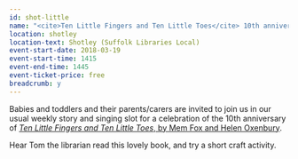 ```yaml
---
id: shot-little
name: "<cite>Ten Little Fingers and Ten Little Toes</cite> 10th anniversary storytime"
location: shotley
location-text: Shotley (Suffolk Libraries Local)
event-start-date: 2018-03-19
event-start-time: 1415
event-end-time: 1445
event-ticket-price: free
breadcrumb: y
---
```


Babies and toddlers and their parents/carers are invited to join us in our usual weekly story and singing slot for a celebration of the 10th anniversary of [<cite>Ten Little Fingers and Ten Little Toes</cite>, by Mem Fox and Helen Oxenbury](https://suffolk.spydus.co.uk/cgi-bin/spydus.exe/ENQ/OPAC/BIBENQ?BRN=2322959).

Hear Tom the librarian read this lovely book, and try a short craft activity.
